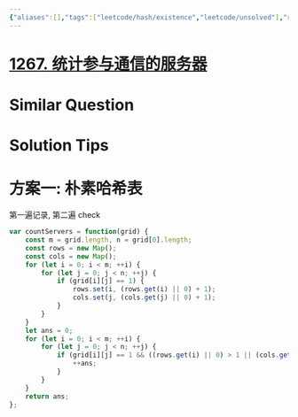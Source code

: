 ```yaml
---
{"aliases":[],"tags":["leetcode/hash/existence","leetcode/unsolved"],"review-dates":[],"dg-publish":true,"difficulty":"medium","date-created":"2023-08-24-Thu, 10:18:55 am","date-modified":"2023-08-24-Thu, 10:19:37 am","permalink":"/programming/basic/leetcode/1267. 统计参与通信的服务器/","dgPassFrontmatter":true}
---
```



# [1267. 统计参与通信的服务器](https://leetcode.cn/problems/count-servers-that-communicate/)

# Similar Question

# Solution Tips

# 方案一: 朴素哈希表

第一遍记录, 第二遍 check

```js
var countServers = function(grid) {
    const m = grid.length, n = grid[0].length;
    const rows = new Map();
    const cols = new Map();
    for (let i = 0; i < m; ++i) {
        for (let j = 0; j < n; ++j) {
            if (grid[i][j] == 1) {
                rows.set(i, (rows.get(i) || 0) + 1);
                cols.set(j, (cols.get(j) || 0) + 1);
            }
        }
    }
    let ans = 0;
    for (let i = 0; i < m; ++i) {
        for (let j = 0; j < n; ++j) {
            if (grid[i][j] == 1 && ((rows.get(i) || 0) > 1 || (cols.get(j) || 0) > 1)) {
                ++ans;
            }
        }
    }
    return ans;
};
```
